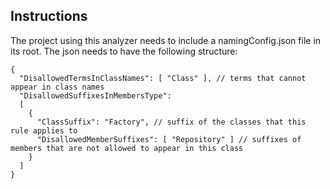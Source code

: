 ## Instructions

The project using this analyzer needs to include a namingConfig.json file in its root. The json needs to have the following structure:

```
{
  "DisallowedTermsInClassNames": [ "Class" ], // terms that cannot appear in class names
  "DisallowedSuffixesInMembersType":
  [
    {
      "ClassSuffix": "Factory", // suffix of the classes that this rule applies to
      "DisallowedMemberSuffixes": [ "Repository" ] // suffixes of members that are not allowed to appear in this class
    }
  ] 
}
```
